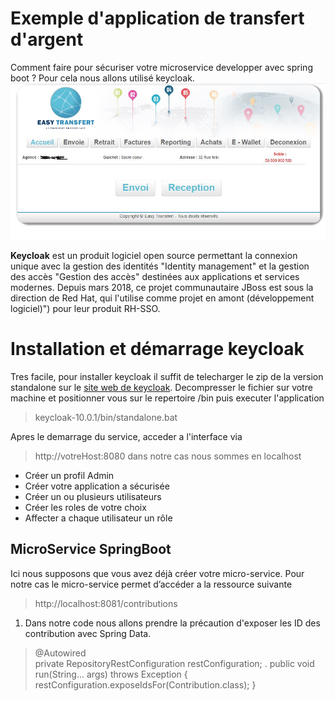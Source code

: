 ﻿# Exemple d'application de transfert d'argent

Comment faire pour sécuriser votre microservice developper avec spring boot ? Pour cela nous allons utilisé keycloak. 
![enter image description here](easy2.JPG)

**Keycloak** est un produit logiciel open source permettant la connexion unique avec la gestion des identités "Identity management"  et la gestion des accès "Gestion des accès" destinées aux applications et services modernes. Depuis mars 2018, ce projet communautaire JBoss est sous la direction de Red Hat, qui l'utilise comme projet en amont (développement logiciel)") pour leur produit RH-SSO.


# Installation et démarrage keycloak

Tres facile, pour installer keycloak il suffit de telecharger le zip de la version standalone sur le [site web de keycloak]("[https://www.keycloak.org/downloads](https://www.keycloak.org/downloads)"). Decompresser le fichier sur votre machine et positionner vous sur le repertoire /bin puis executer l'application 
> keycloak-10.0.1/bin/standalone.bat
> 
Apres le demarrage du service, acceder a l'interface via 

> http://votreHost:8080 dans notre cas nous sommes en localhost

- Créer un profil Admin
- Créer votre application a sécurisée
- Créer un ou plusieurs utilisateurs 
- Créer les roles de votre choix
- Affecter a chaque utilisateur un rôle

## MicroService SpringBoot

Ici nous supposons que vous avez déjà créer votre micro-service. Pour notre cas le micro-service permet d’accéder a la ressource suivante 
> http://localhost:8081/contributions

1. Dans notre code nous allons prendre la précaution d'exposer les ID des contribution avec Spring Data.
> @Autowired  
private RepositoryRestConfiguration restConfiguration;
.
public void run(String... args) throws Exception {
	restConfiguration.exposeIdsFor(Contribution.class);
}

